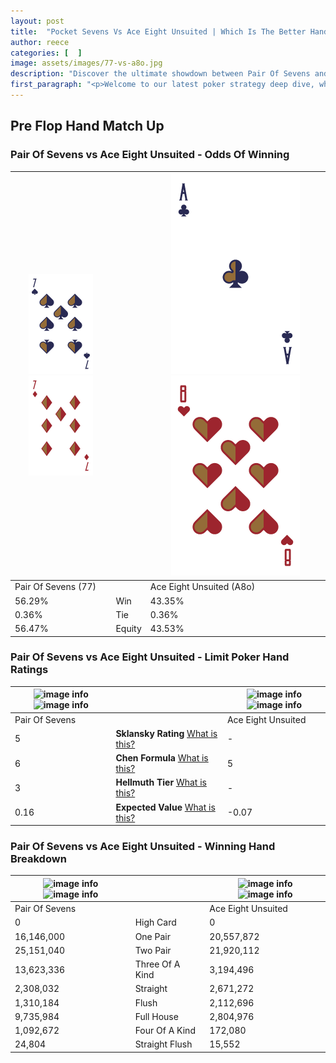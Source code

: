 ```yaml
---
layout: post
title:  "Pocket Sevens Vs Ace Eight Unsuited | Which Is The Better Hand In Poker? A Complete Guide"
author: reece
categories: [  ]
image: assets/images/77-vs-a8o.jpg
description: "Discover the ultimate showdown between Pair Of Sevens and Ace Eight Unsuited in poker! Uncover the odds, strategies, and scenarios where one hand triumphs over the other. Get ready to up your poker game with this thrilling analysis."
first_paragraph: "<p>Welcome to our latest poker strategy deep dive, where we're pitting two distinct hands against each other in a high-stakes showdown: Pair Of Sevens vs Ace Eight Unsuited.</p><p>In the dynamic world of poker, every decision counts, and knowing which hand holds the upper hand is key to your success at the table.</p><p>In this article, we'll dissect these two hands, explore the scenarios where one dominates the other, and equip you with the knowledge to make strategic choices that can tip the odds in your favor.</p><p>Get ready to unravel the intriguing dynamics of these poker hands and elevate your game to new heights.</p>"
---
```




[comment]: # (sp0)

## Pre Flop Hand Match Up

<div class="table hand-ratings" markdown="1"> 



### Pair Of Sevens vs Ace Eight Unsuited - Odds Of Winning


    
| ![image info](assets/images/hand1/7.png) ![image info](assets/images/hand1/7o.png) |  | ![image info](assets/images/hand2/a.png) ![image info](assets/images/hand2/8o.png) |
| -------- | -------- | -------- |
| Pair Of Sevens (77) |  | Ace Eight Unsuited (A8o) |
| 56.29% | Win | 43.35% |
| 0.36% | Tie | 0.36% |
| 56.47% | Equity | 43.53% |




[comment]: # (sp1)



### Pair Of Sevens vs Ace Eight Unsuited - Limit Poker Hand Ratings


    
| ![image info](https://www.riverpairs.com/assets/images/hand1/7.png) ![image info](https://www.riverpairs.com/assets/images/hand1/7o.png) |  | ![image info](https://www.riverpairs.com/assets/images/hand2/a.png) ![image info](https://www.riverpairs.com/assets/images/hand2/8o.png) |
| -------- | -------- | -------- |
| Pair Of Sevens |  | Ace Eight Unsuited |
| 5 | **Sklansky Rating** [What is this?](/sklansky-rating-explained) | - |
| 6 | **Chen Formula** [What is this?](/chen-formula-explained) | 5 |
| 3 | **Hellmuth Tier** [What is this?](/Hellmuth-tier-explained) | - |
| 0.16 | **Expected Value** [What is this?](/expected-value-explained) | -0.07 |




[comment]: # (sp2)



### Pair Of Sevens vs Ace Eight Unsuited - Winning Hand Breakdown


    
| ![image info](https://www.riverpairs.com/assets/images/hand1/7.png) ![image info](https://www.riverpairs.com/assets/images/hand1/7o.png) |  | ![image info](https://www.riverpairs.com/assets/images/hand2/a.png) ![image info](https://www.riverpairs.com/assets/images/hand2/8o.png) |
| -------- | -------- | -------- |
| Pair Of Sevens |  | Ace Eight Unsuited |
| 0 | High Card | 0 |
| 16,146,000 | One Pair | 20,557,872 |
| 25,151,040 | Two Pair | 21,920,112 |
| 13,623,336 | Three Of A Kind | 3,194,496 |
| 2,308,032 | Straight | 2,671,272 |
| 1,310,184 | Flush | 2,112,696 |
| 9,735,984 | Full House | 2,804,976 |
| 1,092,672 | Four Of A Kind | 172,080 |
| 24,804 | Straight Flush | 15,552 |




[comment]: # (sp3)



</div>

[comment]: # (sp4)



[comment]: # (sp5)

